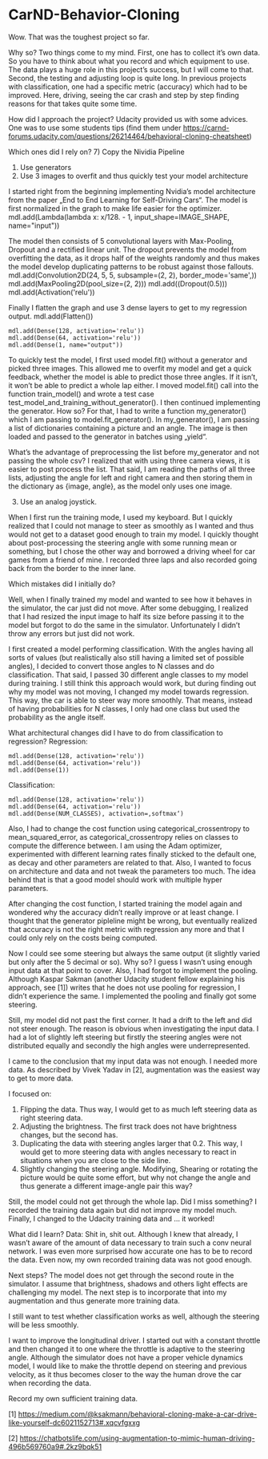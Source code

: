 # CarND-Behavior-Cloning

Wow. That was the toughest project so far.

Why so? Two things come to my mind. 
First, one has to collect it’s own data. So you have to think about what you record and which equipment to use. The data plays a huge role in this project’s success, but I will come to that.
Second, the testing and adjusting loop is quite long. In previous projects with classification, one had a specific metric (accuracy) which had to be improved. Here, driving, seeing the car crash and step by step finding reasons for that takes quite some time.

How did I approach the project?
Udacity provided us with some advices. One was to use some students tips (find them under https://carnd-forums.udacity.com/questions/26214464/behavioral-cloning-cheatsheet)

Which ones did I rely on?
7) Copy the Nividia Pipeline
1) Use generators 
11) Use 3 images to overfit and thus quickly test your model architecture

I started right from the beginning implementing Nvidia’s model architecture from the paper „End to End Learning for Self-Driving Cars“. 
The model is first normalized in the graph to make life  easier for the optimizer.
    mdl.add(Lambda(lambda x: x/128. - 1, input_shape=IMAGE_SHAPE, name="input"))

The model then consists of 5 convolutional layers with Max-Pooling, Dropout and a rectified linear unit. The dropout prevents the model from overfitting the data, as it drops half of the weights randomly and thus makes the model develop duplicating patterns to be robust against those fallouts.
    mdl.add(Convolution2D(24, 5, 5, subsample=(2, 2), border_mode='same',))
    mdl.add(MaxPooling2D(pool_size=(2, 2)))
    mdl.add((Dropout(0.5)))
    mdl.add(Activation('relu'))

Finally I flatten the graph and use 3 dense layers to get to my regression output.
    mdl.add(Flatten())

    mdl.add(Dense(128, activation='relu'))
    mdl.add(Dense(64, activation='relu'))
    mdl.add(Dense(1, name="output"))

To quickly test the model, I first used model.fit() without a generator and picked three images. This allowed me to overfit my model and get a quick feedback, whether the model is able to predict those three angles. If it isn’t, it won’t be able to predict a whole lap either. I moved model.fit() call into the function train_model() and wrote a test case test_model_and_training_without_generator().
I then continued implementing the generator. How so? For that, I had to write a function my_generator() which I am passing to model.fit_generator(). In my_generator(), I am passing a list of dictionaries containing a picture and an angle. The image is then loaded and passed to the generator in batches using „yield“.

What’s the advantage of preprocessing the list before my_generator and not passing the whole csv? I realized that with using three camera views, it is easier to post process the  list. That said, I am reading the paths of all three lists, adjusting the angle for left and right camera and then storing them in the dictionary as {image, angle}, as the model only uses one image.

3) Use an analog joystick.

When I first run the training mode, I used my keyboard. But I quickly realized that I could not manage to steer as smoothly as I wanted and thus would not get to a dataset good enough to train my model. I quickly thought about post-processing the steering angle with some running mean or something, but I chose the other way and borrowed a driving wheel for car games from a friend of mine. I recorded three laps and also recorded going back from the border to the inner lane.

Which mistakes did I initially do?

Well, when I finally trained my model and wanted to see how it behaves in the simulator, the car just did not move. After some debugging, I realized that I had resized the input image to half its size before passing it to the model but forgot to do the same in the simulator. Unfortunately I didn’t throw any errors but just did not work.

I first created a model performing classification. With the angles having all sorts of values (but realistically also still having a limited set of possible angles), I decided to convert those angles to N classes and do classification. That said, I passed 30 different angle classes to my model during training. I still think this approach would work, but during finding out why my model was not moving, I changed my model towards regression. This way, the car is able to steer way more smoothly. That means, instead of having probabilities for N classes, I only had one class but used the probability as the angle itself.

What architectural changes did I have to do from classification to regression?
Regression:

    mdl.add(Dense(128, activation='relu'))
    mdl.add(Dense(64, activation='relu'))
    mdl.add(Dense(1))

Classification:

    mdl.add(Dense(128, activation='relu'))
    mdl.add(Dense(64, activation='relu'))
    mdl.add(Dense(NUM_CLASSES), activation=‚softmax‘)

Also, I had to change the cost function using categorical_crossentropy to mean_squared_error, as categorical_crossentropy relies on classes to compute the difference between. I am using the Adam optimizer, experimented with different learning rates finally sticked to the default one, as decay and other parameters are related to that. Also, I wanted to focus on architecture and data and not tweak the parameters too much. The idea behind that is that a good model should work with multiple hyper parameters.

After changing the cost function, I started training the model again and wondered why the accuracy didn’t really improve or at least change. I thought that the generator pipleline might be wrong, but eventually  realized that accuracy is not the right metric with regression any more and that I could only rely on the costs being computed.

Now I could see some steering but always the same output (it slightly varied but only after the 5 decimal or so). Why so? I guess I wasn’t using enough input data at that point to cover. Also, I had forgot to implement the pooling. Although Kaspar Sakman (another Udacity student fellow explaining his approach, see [1]) writes that he does not use pooling for regression, I didn’t experience the same. I implemented the pooling and finally got some steering.

Still, my model did not past the first corner. It had a drift to the left and did not steer enough. The reason is obvious when investigating the input data. I had a lot of slightly left steering but firstly the steering angles were not distributed equally and secondly the high angles were underrepresented.

I came to the conclusion that my input data was not enough. I needed more data. As described by Vivek Yadav in [2], augmentation was the easiest way to get to more data.

I focused on:
1) Flipping the data. Thus way, I would get to as much left steering data as right steering data.
2) Adjusting the brightness. The first track does not have brightness changes, but the second has.
3) Duplicating the data with steering angles larger that 0.2. This way, I would get to more steering data with angles necessary to react in situations when you are close to the side line.
4) Slightly changing the steering angle. Modifying, Shearing or rotating the picture would be quite some effort, but why not change the angle and thus generate a different image-angle pair this way?

Still, the model could not get through the whole lap. Did I miss something? I recorded the training data again but did not improve my model much. Finally, I changed to the Udacity training data and … it worked!

What did I learn?
Data: Shit in, shit out. Although I knew that already, I wasn’t aware of the amount of data necessary to train such a conv neural network. I was even more surprised how accurate one has to be to record the data. Even now, my own recorded training data was not good enough.

Next steps?
The model does not get through the second route in the simulator. I assume that brightness, shadows and others light effects are challenging my model. The next step is to incorporate that into my augmentation and thus generate more training data.

I still want to test whether classification works as well, although the steering will be less smoothly.

I want to improve the longitudinal driver. I started out with a constant throttle and then changed it to one where the throttle is adaptive to the steering angle. Although the simulator does not have a proper vehicle dynamics model, I would like to make the throttle  depend on steering and previous velocity, as it thus becomes closer to the way the human drove the car when recording the data.

Record my own sufficient training data.

[1] https://medium.com/@ksakmann/behavioral-cloning-make-a-car-drive-like-yourself-dc6021152713#.xqcvfgxxg

[2] https://chatbotslife.com/using-augmentation-to-mimic-human-driving-496b569760a9#.2kz9bqk51
